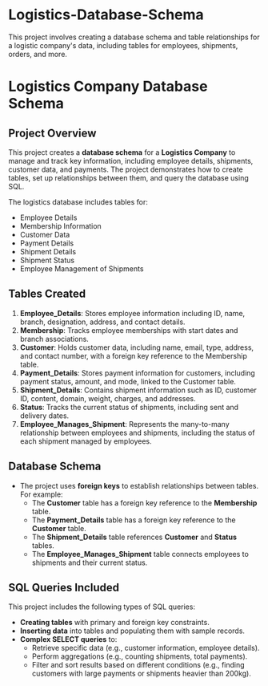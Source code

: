 # Logistics-Database-Schema
This project involves creating a database schema and table relationships for a logistic company's data, including tables for employees, shipments, orders, and more.
# Logistics Company Database Schema

## Project Overview
This project creates a **database schema** for a **Logistics Company** to manage and track key information, including employee details, shipments, customer data, and payments. The project demonstrates how to create tables, set up relationships between them, and query the database using SQL.

The logistics database includes tables for:
- Employee Details
- Membership Information
- Customer Data
- Payment Details
- Shipment Details
- Shipment Status
- Employee Management of Shipments

## Tables Created
1. **Employee_Details**: Stores employee information including ID, name, branch, designation, address, and contact details.
2. **Membership**: Tracks employee memberships with start dates and branch associations.
3. **Customer**: Holds customer data, including name, email, type, address, and contact number, with a foreign key reference to the Membership table.
4. **Payment_Details**: Stores payment information for customers, including payment status, amount, and mode, linked to the Customer table.
5. **Shipment_Details**: Contains shipment information such as ID, customer ID, content, domain, weight, charges, and addresses.
6. **Status**: Tracks the current status of shipments, including sent and delivery dates.
7. **Employee_Manages_Shipment**: Represents the many-to-many relationship between employees and shipments, including the status of each shipment managed by employees.

## Database Schema

- The project uses **foreign keys** to establish relationships between tables. For example:
  - The **Customer** table has a foreign key reference to the **Membership** table.
  - The **Payment_Details** table has a foreign key reference to the **Customer** table.
  - The **Shipment_Details** table references **Customer** and **Status** tables.
  - The **Employee_Manages_Shipment** table connects employees to shipments and their current status.

## SQL Queries Included

This project includes the following types of SQL queries:
- **Creating tables** with primary and foreign key constraints.
- **Inserting data** into tables and populating them with sample records.
- **Complex SELECT queries** to:
  - Retrieve specific data (e.g., customer information, employee details).
  - Perform aggregations (e.g., counting shipments, total payments).
  - Filter and sort results based on different conditions (e.g., finding customers with large payments or shipments heavier than 200kg).
